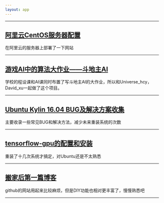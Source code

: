 ```yaml
---
layout: app
---
```


* * *
## [阿里云CentOS服务器配置](./5)
在阿里云的服务器上部署了一下网站

* * *
## [游戏AI中的算法大作业——斗地主AI](./4)
学校的程设课和AI课同时布置了写斗地主AI的大作业，所以和Universe_hcy，David_xu一起做了这个项目。

* * *
## [Ubuntu Kylin 16.04 BUG及解决方案收集](./3)
主要收录一些常见BUG和解决方法，减少未来重装系统的次数

* * *
## [tensorflow-gpu的配置和安装](./2)
重装了十几次系统才搞定，对Ubuntu还是不太熟悉

* * *

## [搬家后第一篇博客](./1)
github的网站用起来比较麻烦，但是DIY功能也相对更丰富了，慢慢熟悉吧

* * *